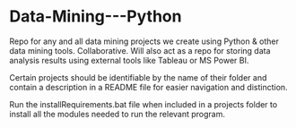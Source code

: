 # Data-Mining---Python
Repo for any and all data mining projects we create using Python & other data mining tools. Collaborative. Will also act as a repo for storing data analysis results using external tools like Tableau or MS Power BI.

Certain projects should be identifiable by the name of their folder and contain a description in a README file for easier navigation and distinction. 

Run the installRequirements.bat file when included in a projects folder to install all the modules needed to run the relevant program.


